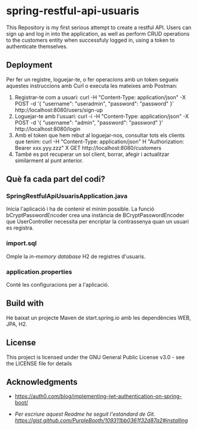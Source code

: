 # spring-restful-api-usuaris
This Repository is my first serious attempt to create a restful API. 
Users can sign up and log in into the application, as well as perform CRUD operations to the customers entity when successfuly logged in, using a token to authenticate themselves. 

## Deployment
Per fer un registre, loguejar-te, o fer operacions amb un token segueix aquestes instruccions amb Curl o executa les mateixes amb Postman: 
1. Registrar-te com a usuari:
curl -H "Content-Type: application/json" -X POST -d '{
    "username": "useradmin",
    "password": "password"
}' http://localhost:8080/users/sign-up
2. Loguejar-te amb l'usuari:
curl -i -H "Content-Type: application/json" -X POST -d '{
    "username": "admin",
    "password": "password"
}' http://localhost:8080/login
3. Amb el token que hem rebut al loguejar-nos, consultar tots els clients que tenim:
curl -H "Content-Type: application/json"
H "Authorization: Bearer xxx.yyy.zzz"
X GET http://localhost:8080/customers
4. També es pot recuperar un sol client, borrar, afegir i actualitzar similarment al punt anterior.

## Què fa cada part del codi?
### SpringRestfulApiUsuarisApplication.java
Inicia l'aplicació i ha de contenir el mínim possible. 
La funció bCryptPasswordEncoder crea una instància de BCryptPasswordEncoder que UserController necessita per encriptar la contrassenya quan un usuari es registra. 



### import.sql
Omple la _in-memory database_ H2 de registres d'usuaris. 

### application.properties
Conté les configuracions per a l'aplicació. 






## Build with
He baixat un projecte Maven de start.spring.io amb les dependències WEB, JPA, H2. 

## License
This project is licensed under the GNU General Public License v3.0 - see the LICENSE file for details

## Acknowledgments
- https://auth0.com/blog/implementing-jwt-authentication-on-spring-boot/

- _Per escriure aquest Readme he seguit l'estandard de Git._
_https://gist.github.com/PurpleBooth/109311bb0361f32d87a2#installing_
